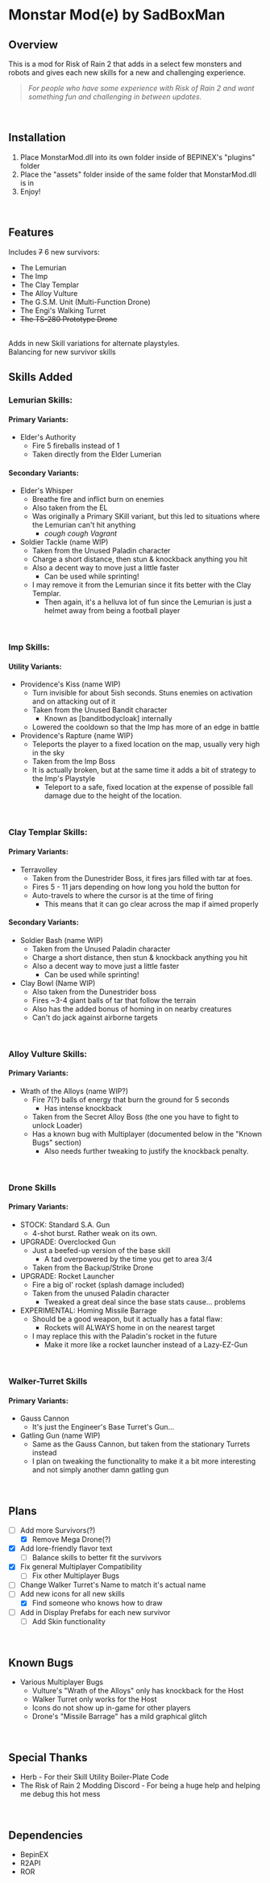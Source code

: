 # Monstar Mod(e) by SadBoxMan

## Overview
This is a mod for Risk of Rain 2 that adds in a select few monsters and robots and gives each new skills for a new and challenging experience.

> *For people who have some experience with Risk of Rain 2 and want something fun and challenging in between updates.*

<br>

## Installation
1. Place  MonstarMod.dll into its own folder inside of BEPINEX's "plugins" folder
2. Place the "assets" folder inside of the same folder that MonstarMod.dll is in
3. Enjoy!

<br>

## Features
Includes ~~7~~ 6 new survivors:
  - The Lemurian
  - The Imp
  - The Clay Templar
  - The Alloy Vulture
  - The G.S.M. Unit (Multi-Function Drone)
  - The Engi's Walking Turret
  - ~~The TS-280 Prototype Drone~~
<br>
Adds in new Skill variations for alternate playstyles.
<br>Balancing for new survivor skills


## Skills Added
### Lemurian Skills:
#### Primary Variants:
- Elder's Authority
  - Fire 5 fireballs instead of 1
  - Taken directly from the Elder Lumerian
#### Secondary Variants:
- Elder's Whisper
  - Breathe fire and inflict burn on enemies
  - Also taken from the EL
  - Was originally a Primary SKill variant, but this led to situations where the Lemurian can't hit anything
    - *cough cough Vagrant*
- Soldier Tackle (name WIP)
  - Taken from the Unused Paladin character
  - Charge a short distance, then stun & knockback anything you hit
  - Also a decent way to move just a little faster
    - Can be used while sprinting!
  - I may remove it from the Lemurian since it fits better with the Clay Templar.
    - Then again, it's a helluva lot of fun since the Lemurian is just a helmet away from being a football player
    
<br>
 
### Imp Skills:
#### Utility Variants:
- Providence's Kiss (name WIP)
  - Turn invisible for about 5ish seconds. Stuns enemies on activation and on attacking out of it
  - Taken from the Unused Bandit character
    - Known as [banditbodycloak] internally
  - Lowered the cooldown so that the Imp has more of an edge in battle
- Providence's Rapture {name WIP}
  - Teleports the player to a fixed location on the map, usually very high in the sky
  - Taken from the Imp Boss 
  - It is actually broken, but at the same time it adds a bit of strategy to the Imp's Playstyle
    - Teleport to a safe, fixed location at the expense of possible fall damage due to the height of the location.


<br>

### Clay Templar Skills:
#### Primary Variants:
- Terravolley
  - Taken from the Dunestrider Boss, it fires jars filled with tar at foes.
  - Fires 5 - 11 jars depending on how long you hold the button for
  - Auto-travels to where the cursor is at the time of firing
    - This means that it can go clear across the map if aimed properly
#### Secondary Variants:
- Soldier Bash (name WIP)
  - Taken from the Unused Paladin character
  - Charge a short distance, then stun & knockback anything you hit
  - Also a decent way to move just a little faster
    - Can be used while sprinting!
- Clay Bowl (Name WIP)
  - Also taken from the Dunestrider boss
  - Fires ~3-4 giant balls of tar that follow the terrain
  - Also has the added bonus of homing in on nearby creatures
  - Can't do jack against airborne targets

<br>

### Alloy Vulture Skills:
#### Primary Variants:
- Wrath of the Alloys (name WIP?)
  - Fire 7(?) balls of energy that burn the ground for 5 seconds
    - Has intense knockback
  - Taken from the Secret Alloy Boss (the one you have to fight to unlock Loader)
  - Has a known bug with Multiplayer (documented below in the "Known Bugs" section)
    - Also needs further tweaking to justify the knockback penalty.

<br>

### Drone Skills
#### Primary Variants:
- STOCK: Standard S.A. Gun
  - 4-shot burst. Rather weak on its own.
- UPGRADE: Overclocked Gun
  - Just a beefed-up version of the base skill
     - A tad overpowered by the time you get to area 3/4
  - Taken from the Backup/Strike Drone
- UPGRADE: Rocket Launcher
  - Fire a big ol' rocket (splash damage included)
  - Taken from the unused Paladin character
    - Tweaked a great deal since the base stats cause... problems
- EXPERIMENTAL: Homing Missile Barrage
  - Should be a good weapon, but it actually has a fatal flaw:
    - Rockets will ALWAYS home in on the nearest target
  - I may replace this with the Paladin's rocket in the future
    - Make it more like a rocket launcher instead of a Lazy-EZ-Gun

<br>

### Walker-Turret Skills
#### Primary Variants:
- Gauss Cannon
  - It's just the Engineer's Base Turret's Gun...
- Gatling Gun (name WIP)
  - Same as the Gauss Cannon, but taken from the stationary Turrets instead
  - I plan on tweaking the functionality to make it a bit more interesting and not simply another damn gatling gun
 
<br>

## Plans
- [ ] Add more Survivors(?)
  - [x] Remove Mega Drone(?)
- [x] Add lore-friendly flavor text
  - [ ] Balance skills to better fit the survivors
- [x] Fix general Multiplayer Compatibility
  - [ ] Fix other Multiplayer Bugs
- [ ] Change Walker Turret's Name to match it's actual name
- [ ] Add new icons for all new skills
  - [x] Find someone who knows how to draw
- [ ] Add in Display Prefabs for each new survivor
  - [ ] Add Skin functionality

<br>

## Known Bugs
- Various Multiplayer Bugs
  - Vulture's "Wrath of the Alloys" only has knockback for the Host
  - Walker Turret only works for the Host
  - Icons do not show up in-game for other players
  - Drone's "Missile Barrage" has a mild graphical glitch
  
<br>

## Special Thanks
- Herb - For their Skill Utility Boiler-Plate Code
- The Risk of Rain 2 Modding Discord - For being a huge help and helping me debug this hot mess

<br>
 
## Dependencies
- BepinEX
- R2API
- ROR 
